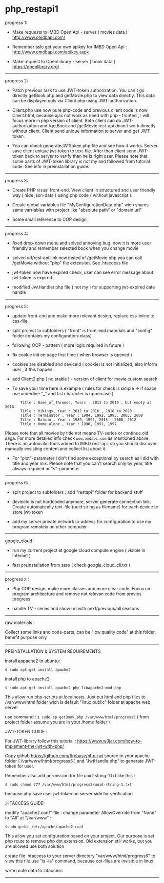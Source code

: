 # php_restapi1


progress 1: 

 - Make requests to IMBD Open Api - server ( movies data )
   http://www.omdbapi.com/

 - Remember aslo get your own apikey for IMBD Open Api :
   http://www.omdbapi.com/apikey.aspx


- Make request to  OpenLibrary - server ( book data ) 
  https://openlibrary.org/

_________________________________________________________

progress 2:

 - Patch previous task to use JWT-token authorization. You can't go directly getBook.php and getMovie.php to view
data directly. This data can be displayed only via Client.php using JWT-authorization.

- Client.php use now pure php-code and previous client code is now Client.html, because ajax not work as need with php - fronted , I will focus more in php version of client.
Both client can do JWT-authorization and /getBook and /getMovie rest-api dnon't work directly without client. Client send unique information to server and get JWT-token.

- You can check generateJWTtoken.php file and see how it works. Server save client unique jwt-token to text-file. After than client send JWT-token back to server to verify than he is right user. 
Please note that some parts of JWT-token library is not my and followed from tutorial code. See info in preinstallation guide.

_________________________________________________________

progress 3:

- Create PHP visual front-end. View client in structured and user friendly way ( hide json-data ) using php code ( without javascript ).
 
- Create global variables file "MyConfigurationData.php" wich shares same varriables with project like "absolute path" or "domain url"

- Some small reference to OOP design.

_________________________________________________________

progress 4:

- fixed drop-down menu and solved annoying bug, now it is more user friendly and remember selected book when you change movie

- solved url/rest-api link now insted of /getMovie.php you can call /getMovie without "php" file extension.   See .htaccess file

- jwt-token now have expired check, user can see error message about jwt-token is expired.

- modified JwtHandler.php file ( not my ) for supporting jwt-expired date handle

_________________________________________________________

progress 5:

- update front-end and make more relevant design, replace css-inline to css-file. 

- split project to subfolders ( "front" is front-end materials and "config" folder contains my configuration-class)

- following OOP - pattern ( more logic required in future )

- fix cookie init on page first time ( when browser is opened )

- cookies are disabled and deviceId ( cookie) is not initialized, also inform user , if this happen

- add Client2.php ( no stable ) - version of client for movie custom search 

- To save your time here is example ( rules for check is simple -> if space use  underline "_" and fist character is uppercase )  


``` 
       Title : Game_of_thrones, Years : 2011 to 2019 , but empty at 2018
       Title : Vikings, Year : 2012 to 2016 , 2018 to 2020
       Title : Terminator , Year : 1984, 1992, 1993, 2003, 2008
       Title : Batman , Year : 1989, 1992, 2015 , 2008, 2012  
       Title : Home_alone , Year : 1990, 1992, 1997 

``` 
Please note that all movies by title not means TV-series or continue old saga. For more detailed info
check  ```www.omdabi.com``` as mentioned above. There is no automatic tools added to IMBD rest-api, so you should 
discover manually exsisting content and collect list about it. 

- For "plot"-parameter I din't find some exceptional by search as I did with title and year mix. Please note that you 
can't search only by year, title always required or "s"-parameter 

_______________________________________________________


progress 6:

- split project to subfolders : add "restapi" folder for backend stuff

- deviceId is not hardcoded anymore, server generate connection link. Create automatically text-file (uuid string as filename) for each device to store jwt-token

- add my server private network ip-addess for configuration to use my program remotely on other computer

_________________________________________________________

google_cloud :

- run my current project at google cloud compute engine ( visible in internet )

- fast preinstallation from zero ( check google_cloud_cli.txt ) 

_________________________________________________________

progress x :

 - Php OOP design, make more classes and more clear code. Focus on program architecture and remove not relevan code from previos progress
 

 - handle TV - series and show url with next/previous/all seasons
 
_________________________________________________________

raw materials :

Collect some links and code-parts, can be "low quality code" at this folder, benefit purpose only

_________________________________________________________

PREINSTALLATION & SYSTEM REQUIREMENTS


install appache2 to ubuntu:

```$ sudo apt-get install apache2```

install php to apache2:

```$ sudo apt-get install apache2 php libapache2-mod-php```

This allow run php-scripts at localhosts. Just put html and php files to 
/var/www/html folder wich is default "linux public" folder at apache web server

use command : 
```$ sudo cp getBook.php /var/www/html/progress5``` 
( from project folder assume you are in your /home folder )

JWT-TOKEN GUIDE :

For JWT-library follow this tutorial : 
https://www.w3jar.com/how-to-implement-the-jwt-with-php/

Copy github https://github.com/firebase/php-jwt source to your apache folder ( /var/www/html/progress5 ) and "JwtHandle.php"  to generate JWT-token for user.

Remember also add permission for file uuid-string-1.txt like this : 

```$ sudo chmod 777 /var/www/html/progress5/uuid-string-1.txt``` 

because php save user jwt-token on server side for verification

.HTACCESS GUIDE:

modify "apache2.conf" file : change parameter AllowOverride from "None" to "All" at "/var/www" :

```$sudo gedit /etc/apache/apache2.conf```

This allow you set configuration based on your project. Our purpose is set php route to remove php dot extension. Old extension still works, but you are allowed use both solution

create file .htaccess to your server directory "var/www/html/progress5" to view this file use "ls -la" command, because dot-files are invisible in linux.

write route data to .htaccess


_________________________________________________________






 
